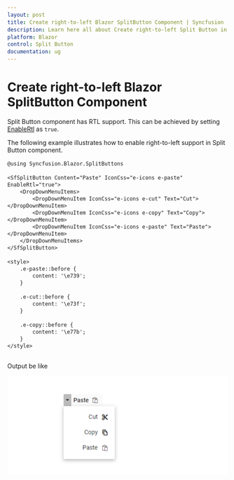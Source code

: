 ```yaml
---
layout: post
title: Create right-to-left Blazor SplitButton Component | Syncfusion
description: Learn here all about Create right-to-left Split Button in Syncfusion Blazor SplitButton component and more.
platform: Blazor
control: Split Button
documentation: ug
---
```


# Create right-to-left Blazor SplitButton Component

Split Button component has RTL support. This can be achieved by setting [EnableRtl](https://help.syncfusion.com/cr/blazor/Syncfusion.Blazor.SplitButtons.SfSplitButton.html#Syncfusion_Blazor_SplitButtons_SfSplitButton_EnableRtl) as `true`.

The following example illustrates how to enable right-to-left support in Split Button component.

```cshtml
@using Syncfusion.Blazor.SplitButtons

<SfSplitButton Content="Paste" IconCss="e-icons e-paste" EnableRtl="true">
    <DropDownMenuItems>
        <DropDownMenuItem IconCss="e-icons e-cut" Text="Cut"></DropDownMenuItem>
        <DropDownMenuItem IconCss="e-icons e-copy" Text="Copy"></DropDownMenuItem>
        <DropDownMenuItem IconCss="e-icons e-paste" Text="Paste"></DropDownMenuItem>
    </DropDownMenuItems>
</SfSplitButton>

<style>
    .e-paste::before {
        content: '\e739';
    }

    .e-cut::before {
        content: '\e73f';
    }

    .e-copy::before {
        content: '\e77b';
    }
</style>
  
```

Output be like

![Right to Left in Blazor SplitButton](./../images/blazor-splitbutton-right-to-left.png)
